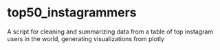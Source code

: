 # top50_instagrammers
A script for cleaning and summarizing data from a table of top instagram users in the world, generating visualizations from plotly
